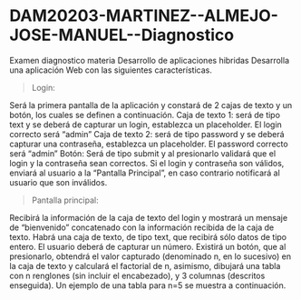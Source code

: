 # DAM20203-MARTINEZ--ALMEJO-JOSE-MANUEL--Diagnostico
Examen diagnostico materia Desarrollo de aplicaciones hibridas
Desarrolla una aplicación Web con las siguientes características.

>Login: 

Será la primera pantalla de la aplicación y constará de 2 cajas de texto y un botón, los cuales se definen a continuación.
Caja de texto 1: será de tipo text y se deberá de capturar un login, establezca un placeholder. 
El login correcto será “admin” 
Caja de texto 2: será de tipo password y se deberá capturar una contraseña, establezca un placeholder.
El password correcto será “admin”
Botón: Será de tipo submit y al presionarlo validará que el login y la contraseña sean correctos. 
Si el login y contraseña son válidos, enviará al usuario a la “Pantalla Principal”, en caso contrario notificará al usuario que son inválidos.
>Pantalla principal:

Recibirá la información de la caja de texto del login y mostrará un mensaje de “bienvenido” concatenado con la información recibida de la caja de texto.
Habrá una caja de texto, de tipo text, que recibirá sólo datos de tipo entero. El usuario deberá de capturar un número.
Existirá un botón, que al presionarlo, obtendrá el valor capturado (denominado n, en lo sucesivo) en la caja de texto y calculará el factorial de n, asimismo, dibujará una tabla con n renglones (sin incluir el encabezado), y 3 columnas (descritos enseguida). Un ejemplo de una tabla para n=5 se muestra a continuación.
